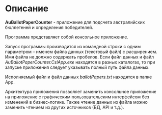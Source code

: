 # Описание
**AuBallotPaperCounter** - приложение для подсчета австралийских бюллетеней и определения победителей.

Программа представляет собой консольное приложение.

Запуск программы производится из командной строки с одним параметром – именем файла данных (текстовый файл) с расширением. Имя файла не должно содержать пробелов.
Если файл данных и файл *AuBallotPaperCounter.CslApp.exe* находятся в разных каталогах, то при запуске приложения следует указывать полный путь файла данных.

Исполняемый файл и файл данных *ballotPapers.txt* находятся в папке App.

Архитектура приложения позволяет заменить консольное приложение на приложение с графическим пользовательским интерфейсом без изменений в бизнес-логике. Также чтение данных из файла можно заменить чтением из других источников (БД, API и т.д.).
